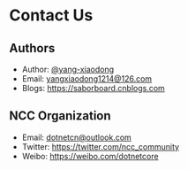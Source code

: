 
# Contact Us

## Authors

* Author: [@yang-xiaodong](https://github.com/yang-xiaodong)
* Email: yangxiaodong1214@126.com
* Blogs: https://saborboard.cnblogs.com

## NCC Organization

* Email: dotnetcn@outlook.com
* Twitter: https://twitter.com/ncc_community
* Weibo: https://weibo.com/dotnetcore


